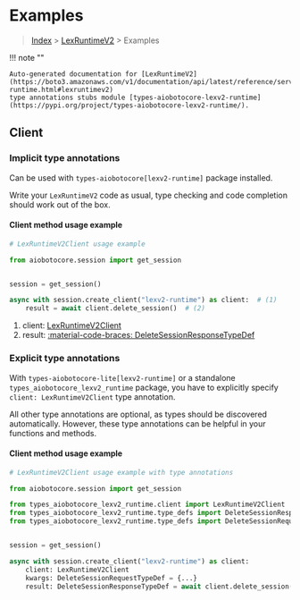 # Examples

> [Index](../README.md) > [LexRuntimeV2](./README.md) > Examples

!!! note ""

    Auto-generated documentation for [LexRuntimeV2](https://boto3.amazonaws.com/v1/documentation/api/latest/reference/services/lexv2-runtime.html#lexruntimev2)
    type annotations stubs module [types-aiobotocore-lexv2-runtime](https://pypi.org/project/types-aiobotocore-lexv2-runtime/).

## Client

### Implicit type annotations

Can be used with `types-aiobotocore[lexv2-runtime]` package installed.

Write your `LexRuntimeV2` code as usual,
type checking and code completion should work out of the box.



#### Client method usage example

```python
# LexRuntimeV2Client usage example

from aiobotocore.session import get_session


session = get_session()

async with session.create_client("lexv2-runtime") as client:  # (1)
    result = await client.delete_session()  # (2)
```

1. client: [LexRuntimeV2Client](./client.md)
2. result: [:material-code-braces: DeleteSessionResponseTypeDef](./type_defs.md#deletesessionresponsetypedef)






### Explicit type annotations

With `types-aiobotocore-lite[lexv2-runtime]`
or a standalone `types_aiobotocore_lexv2_runtime` package, you have to explicitly specify
`client: LexRuntimeV2Client` type annotation.

All other type annotations are optional, as types should be discovered automatically.
However, these type annotations can be helpful in your functions and methods.


#### Client method usage example

```python
# LexRuntimeV2Client usage example with type annotations

from aiobotocore.session import get_session

from types_aiobotocore_lexv2_runtime.client import LexRuntimeV2Client
from types_aiobotocore_lexv2_runtime.type_defs import DeleteSessionResponseTypeDef
from types_aiobotocore_lexv2_runtime.type_defs import DeleteSessionRequestTypeDef


session = get_session()

async with session.create_client("lexv2-runtime") as client:
    client: LexRuntimeV2Client
    kwargs: DeleteSessionRequestTypeDef = {...}
    result: DeleteSessionResponseTypeDef = await client.delete_session(**kwargs)
```




